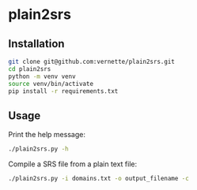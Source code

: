# plain2srs

## Installation

```bash
git clone git@github.com:vernette/plain2srs.git
cd plain2srs
python -m venv venv
source venv/bin/activate
pip install -r requirements.txt
```

## Usage

Print the help message:

```bash
./plain2srs.py -h
```

Compile a SRS file from a plain text file:

```bash
./plain2srs.py -i domains.txt -o output_filename -c
```
